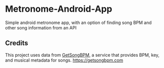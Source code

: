 # Metronome-Android-App
 Simple android metronome app, with an option of finding song BPM and other song information from an API

## Credits

This project uses data from [GetSongBPM](https://getsongbpm.com), a service that provides BPM, key, and musical metadata for songs.
https://getsongbpm.com
